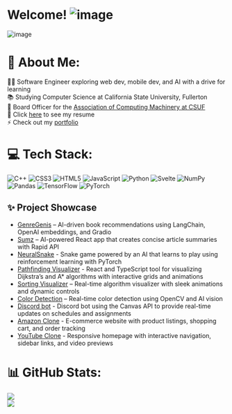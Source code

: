 # Welcome! ![image](https://github.com/user-attachments/assets/4d250897-dfa4-482f-8dd1-fab1a6b01c7c)

 

![image](https://github.com/user-attachments/assets/c4346087-8fbc-448f-8595-e55dbe46622f)


# 💫 About Me:
👨‍💻 Software Engineer exploring web dev, mobile dev, and AI with a drive for learning<br>📚 Studying Computer Science at California State University, Fullerton<br>🌟 Board Officer for the [Association of Computing Machinery at CSUF](https://acmcsuf.com/teams)<br>🚀 Click [here](https://github.com/bebopkenny/Kenny-Garcia-Resume/blob/main/KennyGarcia_Resume.pdf) to see my resume<br>⚡️ Check out my [portfolio](https://www.kennygarcia.net/)

# 💻 Tech Stack:
![C++](https://img.shields.io/badge/c++-%2300599C.svg?style=for-the-badge&logo=c%2B%2B&logoColor=white) ![CSS3](https://img.shields.io/badge/css3-%231572B6.svg?style=for-the-badge&logo=css3&logoColor=white) ![HTML5](https://img.shields.io/badge/html5-%23E34F26.svg?style=for-the-badge&logo=html5&logoColor=white) ![JavaScript](https://img.shields.io/badge/javascript-%23323330.svg?style=for-the-badge&logo=javascript&logoColor=%23F7DF1E) ![Python](https://img.shields.io/badge/python-3670A0?style=for-the-badge&logo=python&logoColor=ffdd54) ![Svelte](https://img.shields.io/badge/svelte-%23f1413d.svg?style=for-the-badge&logo=svelte&logoColor=white) ![NumPy](https://img.shields.io/badge/numpy-%23013243.svg?style=for-the-badge&logo=numpy&logoColor=white) ![Pandas](https://img.shields.io/badge/pandas-%23150458.svg?style=for-the-badge&logo=pandas&logoColor=white) ![TensorFlow](https://img.shields.io/badge/TensorFlow-%23FF6F00.svg?style=for-the-badge&logo=TensorFlow&logoColor=white) ![PyTorch](https://img.shields.io/badge/PyTorch-%23EE4C2C.svg?style=for-the-badge&logo=PyTorch&logoColor=white)

## ✨ Project Showcase
- [GenreGenis](https://github.com/bebopkenny/Semantic-Book-Recommender) – AI-driven book recommendations using LangChain, OpenAI embeddings, and Gradio
- [Sumz](https://github.com/bebopkenny/AI-Semantic-Summarization) – AI-powered React app that creates concise article summaries with Rapid API
- [NeuralSnake](https://github.com/bebopkenny/AI-Snake-Pygame) - Snake game powered by an AI that learns to play using reinforcement learning with PyTorch
- [Pathfinding Visualizer](https://github.com/bebopkenny/Pathfinding-Visualizer-Project) - React and TypeScript tool for visualizing Dijkstra’s and A* algorithms with interactive grids and animations
- [Sorting Visualizer](https://github.com/bebopkenny/Python-Algo-Visualizer) – Real-time algorithm visualizer with sleek animations and dynamic controls
- [Color Detection](https://github.com/bebopkenny/Color-Detection) – Real-time color detection using OpenCV and AI vision
- [Discord bot](https://github.com/bebopkenny/Canvas-Bot-Python) - Discord bot using the Canvas API to provide real-time updates on schedules and assignments
- [Amazon Clone](https://github.com/bebopkenny/Amazon-Project) - E-commerce website with product listings, shopping cart, and order tracking
- [YouTube Clone](https://github.com/bebopkenny/YouTube) - Responsive homepage with interactive navigation, sidebar links, and video previews

# 📊 GitHub Stats:
![](https://github-readme-streak-stats.herokuapp.com/?user=bebopkenny&theme=github_dark_dimmed&hide_border=false)<br/>
![](https://github-readme-stats.vercel.app/api/top-langs/?username=bebopkenny&theme=github_dark_dimmed&hide_border=false&include_all_commits=true&count_private=true&layout=compact)
